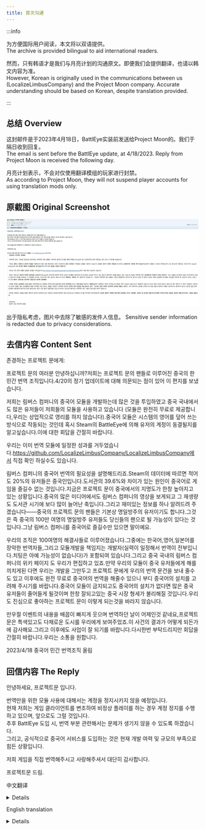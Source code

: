 ```yaml
---
title: 首次沟通
---
```


:::info

为方便国际用户阅读，本文将以双语提供。  
The archive is provided bilingual to aid international readers.

然而，只有韩语才是我们与月亮计划的沟通原文。即便我们会提供翻译，也请以韩文内容为准。  
However, Korean is originally used in the communications between us (LocalizeLimbusCompany) and the Project Moon company. Accurate understanding should be based on Korean, despite translation provided.

:::

## 总结 Overview
这封邮件是于2023年4月18日，BattlEye实装前发送给Project Moon的。我们于隔日收到回复。  
The email is sent before the BattlEye update, at 4/18/2023. Reply from Project Moon is received the following day.

月亮计划表示，不会对仅使用翻译模组的玩家进行封禁。  
As according to Project Moon, they will not suspend player accounts for using translation mods only.

## 原截图 Original Screenshot

![image](/img/page/email01.png)

出于隐私考虑，图片中去除了敏感的发件人信息。
Sensitive sender information is redacted due to privacy considerations.

## 去信内容 Content Sent

존경하는 프로젝트 문에게:

프로젝트 문의 여러분 안녕하십니까?저희는 프로젝트 문의 팬들로 이루어진 중국의 한 민간 번역 조직입니다.4/20의 정기 업데이트에 대해 의문되는 점이 있어 이 편지를 보냈습니다.

저희는 림버스 컴퍼니의 중국어 모듈을 개발하는데 많은 것을 투입하였고 중국 국내에서도 많은 유저들이 저희들의 모듈을 사용하고 있습니다 (모듈은 완전히 무료로 제공합니다,우리는 상업적으로 영리를 하지 않습니다).중국어 모듈은 시스템의 영어를 덮어 쓰는 방식으로 작동되는 것인데 혹시 Steam의 BattleEye에 의해 유저의 계정이 동결될지를 알고싶습니다.이에 대한 회답을 간절히 바랍니다.

우리는 이미 번역 모듈에 일정한 성과를 거두었습니다.https://github.com/LocalizeLimbusCompany/LocalizeLimbusCompany에서 직접 확인 하실수도 있습니다.

림버스 컴퍼니의 중국어 번역의 필요성을 설명해드리죠.Steam의 데이터에 따르면 적어도 20%의 유저들은 중국인입니다.도서관의 39.6%와 차이가 있는 원인이 중국어로 게임을 즐길수 없는 것입니다.지금은 프로젝트 문이 중국에서의 지명도가 한창 높아지고 있는 상황입니다.중국의 많은 미디어에서도 림버스 컴퍼니의 영상을 보게되고 그 재생량도 도서관 시기에 보다 많이 늘어난 축입니다.그리고 재미있는 정보를 하나 알려드려 주겠습니다——중국의 프로젝트 문의 팬들은 기본상 명일방주의 유저이기도 합니다.그것은 즉 중국의 100만 여명의 명일방주 유저들도 당신들의 팬으로 될 가능성이 있다는 것입니다.그냥 림버스 컴퍼니를 중국어로 즐길수만 있으면 말이예요.

우리의 조직은 100여명의 해결사들로 이루어졌습니다.그중에는 한국어,영어,일본어를 장악한 번역자들,그리고 모듈개발을 책임지는 개발자(실력이 일정해서 번역이 전부입니다.치팅은 아예 가능성이 없습니다)가 포함되여 있습니다.그리고 중국 국내의 림버스 컴퍼니의 위키 페이지 도 우리가 편집하고 있죠.만약 우리의 모듈이 중국 유저들에게 해를 끼치게된 다면 우리는 개발을 그만두고 프로젝트 문에게 우리의 번역 문건을 보내 줄수도 있고 이후에도 완전 무료로 중국어의 번역을 해줄수 있으니 부디 중국어의 설치를 고려해 주시기를 바랍니다.중국어 모듈이 금지되고도 중국어의 설치가 없다면 많은 중국 유저들이 줄어들게 될것이며 한창 잘되고있는 중국 시장 형세가 불리해질 것입니다.우리도 진심으로 좋아하는 프로젝트 문이 이렇게 되는것을 바라지 않습니다.

만우절 이벤트의 내용을 배꼽이 빠지게 웃으며 번역하던 날이 어제인것 같네요,프로젝트 문은 특색있고도 다채로운 도시를 우리에게 보여주었죠.이 사건의 결과가 어떻게 되든가에 감사해요.그리고 이후에도 사업이 잘 되기를 바랍니다.다시한번 부탁드리지만 회답을 간절히 바랍니다.우리는 소통을 원합니다.

2023/4/18
중국어 민간 번역조직 올림

## 回信内容 The Reply

안녕하세요, 프로젝트문 입니다.

번역만을 위한 모듈 사용에 대해서는 계정을 정지시키지 않을 예정입니다.   
현재 저희는 게임 클라이언트를 변조하여 비정상 플레이를 하는 경우 계정 정지를 수행하고 있으며, 앞으로도 그럴 것입니다.  
추후 BattlEye 도입 시, 번역 부분 관련해서는 문제가 생기지 않을 수 있도록 하겠습니다.  
그리고, 공식적으로 중국어 서비스를 도입하는 것은 현재 개발 여력 및 규모의 부족으로 힘든 상황입니다.

저희 게임을 직접 번역해주시고 사랑해주셔서 대단히 감사합니다.

프로젝트문 드림.

中文翻译
<details>

您好，这里是月亮计划。

我们不会因为仅使用翻译模组而冻结账户。  
目前，我们会封禁篡改游戏客户端和滥用游戏的账户，而且我们会继续这样做。  
我们后续实装BattlEye时，将确保翻译方面不会成为问题。  
然而，由于我们缺乏开发资源和规模，目前很难提供官方中文翻译。

非常感谢您翻译并喜爱我们的游戏。

月亮计划
</details>


English translation
<details>

Hello, this a statement from Project Moon.

We will not be suspending accounts for using modules for translation only.   
Currently, we ban accounts for tampering with the game client and abusive play, and we will continue to do so.  
When we introduce BattlEye in the future, we will make sure that the translation aspect is not an issue.  
However, introducing a Chinese language officially is not feasible at the moment due to the lack of development resources and scale.

Thank you very much for translating and loving our game.

Project Moon
</details>
